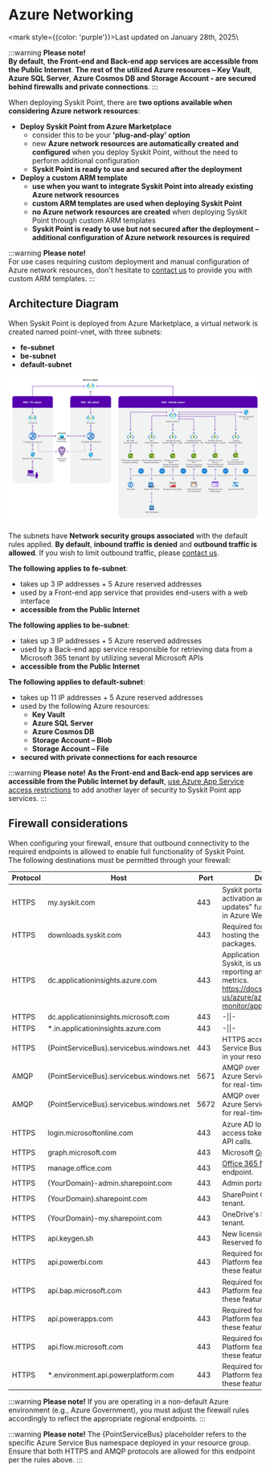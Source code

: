﻿---
description: >-
  This article describes the configuration of Azure network resources used by
  Syskit Point.
---

# Azure Networking

<mark style={{color: 'purple'}}>Last updated on January 28th, 2025</mark>\

:::warning
**Please note!**\
**By default**, **the Front-end and Back-end app services are accessible from the Public Internet**. **The rest of the utilized Azure resources – Key Vault**, **Azure SQL Server**, **Azure Cosmos DB and Storage Account - are secured behind firewalls and private connections**.
:::

When deploying Syskit Point, there are **two options available when considering Azure network resources**:

* **Deploy Syskit Point from Azure Marketplace**
  * consider this to be your **'plug-and-play' option**
  * new **Azure network resources are automatically created and configured** when you deploy Syskit Point, without the need to perform additional configuration
  * **Syskit Point is ready to use and secured after the deployment**
* **Deploy a custom ARM template**
  * **use when you want to integrate Syskit Point into already existing Azure network resources**
  * **custom ARM templates are used when deploying Syskit Point**
  * **no Azure network resources are created** when deploying Syskit Point through custom ARM templates
  * **Syskit Point is ready to use but not secured after the deployment – additional configuration of Azure network resources is required**

:::warning
**Please note!**\
For use cases requiring custom deployment and manual configuration of Azure network resources, don't hesitate to [contact us](https://www.syskit.com/company/contact-us) to provide you with custom ARM templates.
:::

## Architecture Diagram

When Syskit Point is deployed from Azure Marketplace, a virtual network is created named point-vnet, with three subnets:

* **fe-subnet**
* **be-subnet**
* **default-subnet**

![Azure Networking - Architecture Diagram](../../../static/img/azure-networking-diagram.png)

The subnets have **Network security groups associated** with the default rules applied. **By default**, **inbound traffic is denied** and **outbound traffic is allowed**. If you wish to limit outbound traffic, please [contact us](https://www.syskit.com/company/contact-us).

**The following applies to fe-subnet**:

* takes up 3 IP addresses + 5 Azure reserved addresses
* used by a Front-end app service that provides end-users with a web interface
* **accessible from the Public Internet**

**The following applies to be-subnet**:

* takes up 3 IP addresses + 5 Azure reserved addresses
* used by a Back-end app service responsible for retrieving data from a Microsoft 365 tenant by utilizing several Microsoft APIs
* **accessible from the Public Internet**

**The following applies to default-subnet**:

* takes up 11 IP addresses + 5 Azure reserved addresses
* used by the following Azure resources:
  * **Key Vault**
  * **Azure SQL Server**
  * **Azure Cosmos DB**
  * **Storage Account – Blob**
  * **Storage Account – File**
* **secured with private connections for each resource**

:::warning
**Please note!** **As the Front-end and Back-end app services are accessible from the Public Internet by default**, [use Azure App Service access restrictions](https://docs.microsoft.com/en-us/azure/app-service/app-service-ip-restrictions) to add another layer of security to Syskit Point app services.
:::

## Firewall considerations

When configuring your firewall, ensure that outbound connectivity to the required endpoints is allowed to enable full functionality of Syskit Point.\
The following destinations must be permitted through your firewall:

| Protocol | Host | Port | Description |
|----------|------|------|-------------|
| HTTPS | my.syskit.com | 443 | Syskit portal for license activation and "Check for updates" functionality, hosted in Azure West Europe. |
| HTTPS | downloads.syskit.com | 443 | Required for future updates, hosting the deployment packages. |
| HTTPS | dc.applicationinsights.azure.com | 443 | Application Insights, owned by Syskit, is used for critical error reporting and performance metrics. https://docs.microsoft.com/en-us/azure/azure-monitor/app/ip-addresses |
| HTTPS | dc.applicationinsights.microsoft.com | 443 | -\\|\\|- |
| HTTPS | *.in.applicationinsights.azure.com | 443 | -\\|\\|- |
| HTTPS | \{PointServiceBus\}.servicebus.windows.net | 443 | HTTPS access to the Azure Service Bus instance deployed in your resource group. |
| AMQP | \{PointServiceBus\}.servicebus.windows.net | 5671 | AMQP over TLS access to the Azure Service Bus. Required for real-time communication. |
| AMQP | \{PointServiceBus\}.servicebus.windows.net | 5672 | AMQP over TLS access to the Azure Service Bus. Required for real-time communication. |
| HTTPS | login.microsoftonline.com | 443 | Azure AD login endpoint to get access tokens necessary for API calls. |
| HTTPS | graph.microsoft.com | 443 | Microsoft [Graph API](https://docs.microsoft.com/en-us/graph/) endpoint. |
| HTTPS | manage.office.com | 443 | [Office 365 Management API](https://docs.microsoft.com/en-us/office/office-365-management-api/office-365-management-apis-overview) endpoint. |
| HTTPS | \{YourDomain\}-admin.sharepoint.com | 443 | Admin portal of your tenant. |
| HTTPS | \{YourDomain\}.sharepoint.com | 443 | SharePoint Online sites of your tenant. |
| HTTPS | \{YourDomain\}-my.sharepoint.com | 443 | OneDrive's location for your tenant. |
| HTTPS | api.keygen.sh | 443 | New licensing system. Reserved for future usage. |
| HTTPS | api.powerbi.com | 443 | Required for Syskit Point Power Platform features. Optional if these features are not in use. |
| HTTPS | api.bap.microsoft.com | 443 | Required for Syskit Point Power Platform features. Optional if these features are not in use. |
| HTTPS | api.powerapps.com | 443 | Required for Syskit Point Power Platform features. Optional if these features are not in use. |
| HTTPS | api.flow.microsoft.com | 443 | Required for Syskit Point Power Platform features. Optional if these features are not in use. |
| HTTPS | *.environment.api.powerplatform.com | 443 | Required for Syskit Point Power Platform features. Optional if these features are not in use. |

:::warning
**Please note!** If you are operating in a non-default Azure environment (e.g., Azure Government), you must adjust the firewall rules accordingly to reflect the appropriate regional endpoints.
:::

:::warning
**Please note!** The &#123;PointServiceBus&#125; placeholder refers to the specific Azure Service Bus namespace deployed in your resource group. Ensure that both HTTPS and AMQP protocols are allowed for this endpoint per the rules above.
:::
